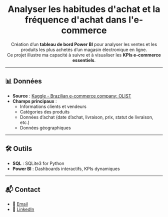 <div align="center">

# Analyser les habitudes d'achat et la fréquence d'achat dans l'e-commerce  

Création d’un **tableau de bord Power BI** pour analyser les ventes et les produits les plus achetés d’un magasin électronique en ligne.  
Ce projet illustre ma capacité à suivre et à visualiser les **KPIs e-commerce essentiels**.  

</div>

---

## 📊 Données  
- **Source** : [Kaggle - Brazilian e-commerce company: OLIST](https://www.kaggle.com/datasets/erak1006/brazilian-e-commerce-company-olist)  
- **Champs principaux** :  
  - Informations clients et vendeurs  
  - Catégories des produits  
  - Données d’achat (date d’achat, livraison, prix, statut de livraison, etc.)  
  - Données géographiques  

---

## 🛠️ Outils  
- **SQL** : SQLite3 for Python  
- **Power BI** : Dashboards interactifs, KPIs dynamiques  

---

## 📬 Contact  
- 📧 [Email](mailto:67912775+FabienHaury@users.noreply.github.com)  
- 💼 [LinkedIn](https://www.linkedin.com/in/fabienhaury/)  
